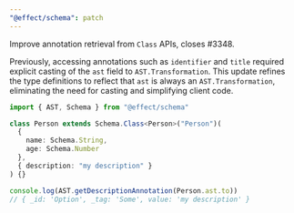 ```yaml
---
"@effect/schema": patch
---
```


Improve annotation retrieval from `Class` APIs, closes #3348.

Previously, accessing annotations such as `identifier` and `title` required explicit casting of the `ast` field to `AST.Transformation`.
This update refines the type definitions to reflect that `ast` is always an `AST.Transformation`, eliminating the need for casting and simplifying client code.

```ts
import { AST, Schema } from "@effect/schema"

class Person extends Schema.Class<Person>("Person")(
  {
    name: Schema.String,
    age: Schema.Number
  },
  { description: "my description" }
) {}

console.log(AST.getDescriptionAnnotation(Person.ast.to))
// { _id: 'Option', _tag: 'Some', value: 'my description' }
```
